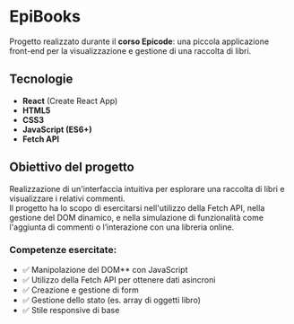 # EpiBooks

Progetto realizzato durante il **corso Epicode**: una piccola applicazione front-end per la visualizzazione e gestione di una raccolta di libri.


## Tecnologie

- **React** (Create React App)
- **HTML5**
- **CSS3**
- **JavaScript (ES6+)**
- **Fetch API**


## Obiettivo del progetto

Realizzazione di un'interfaccia intuitiva per esplorare una raccolta di libri e visualizzare i relativi commenti.  
Il progetto ha lo scopo di esercitarsi nell'utilizzo della Fetch API, nella gestione del DOM dinamico, e nella simulazione di funzionalità come l'aggiunta di commenti o l’interazione con una libreria online.

### Competenze esercitate:

- ✅ Manipolazione del DOM** con JavaScript
- ✅ Utilizzo della Fetch API per ottenere dati asincroni
- ✅ Creazione e gestione di form
- ✅ Gestione dello stato (es. array di oggetti libro)
- ✅ Stile responsive di base
